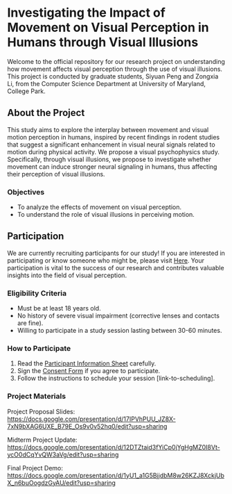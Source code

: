 # Investigating the Impact of Movement on Visual Perception in Humans through Visual Illusions

Welcome to the official repository for our research project on understanding how movement affects visual perception through the use of visual illusions. This project is conducted by graduate students, Siyuan Peng and Zongxia Li, from the Computer Science Department at University of Maryland, College Park.

## About the Project

This study aims to explore the interplay between movement and visual motion perception in humans, inspired by recent findings in rodent studies that suggest a significant enhancement in visual neural signals related to motion during physical activity. We propose a visual psychophysics study. Specifically, through visual illusions, we propose to investigate whether movement can induce stronger neural signaling in humans, thus affecting their perception of visual illusions.

### Objectives

- To analyze the effects of movement on visual perception.
- To understand the role of visual illusions in perceiving motion.

## Participation

We are currently recruiting participants for our study! If you are interested in participating or know someone who might be, please visit [Here](./RecruitmentLetter.pdf). Your participation is vital to the success of our research and contributes valuable insights into the field of visual perception.

### Eligibility Criteria

- Must be at least 18 years old.
- No history of severe visual impairment (corrective lenses and contacts are fine).
- Willing to participate in a study session lasting between 30-60 minutes.

### How to Participate

1. Read the [Participant Information Sheet](link-to-information-sheet) carefully.
2. Sign the [Consent Form](link-to-consent-form) if you agree to participate.
3. Follow the instructions to schedule your session [link-to-scheduling].

### Project Materials

Project Proposal Slides: https://docs.google.com/presentation/d/17IPVhPUU_JZ8X-7xN9bXAG6UXE_B79E_Os9v0v52hq0/edit?usp=sharing

Midterm Project Update: https://docs.google.com/presentation/d/12DTZtaid3fYiCp0jYgHgMZ0I8Vt-ycO0dCqYvQW3aVg/edit?usp=sharing

Final Project Demo: https://docs.google.com/presentation/d/1yU1_a1G5BjjdbM8w26KZJ8XckjUbX_n6buOogdzGyAU/edit?usp=sharing
